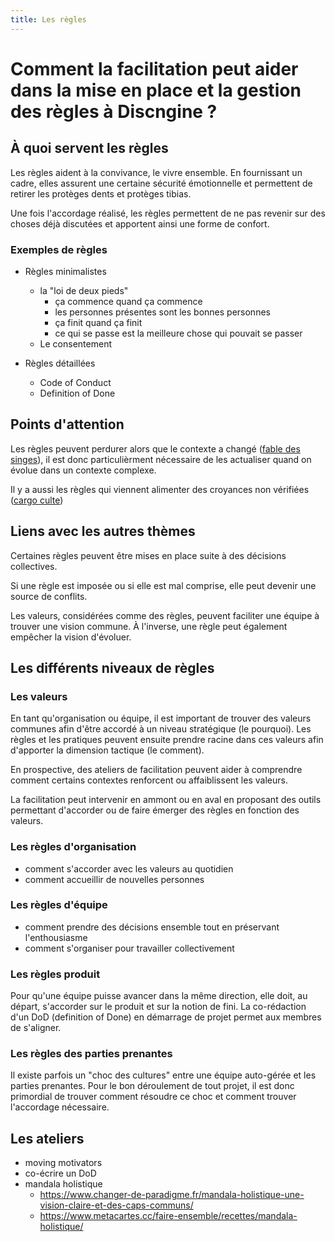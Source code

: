 ```yaml
---
title: Les règles
---
```


# Comment la facilitation peut aider dans la mise en place et la gestion des règles à Discngine ?

## À quoi servent les règles

Les règles aident à la convivance, le vivre ensemble. En fournissant un cadre, elles assurent une certaine sécurité émotionnelle et permettent de retirer les protèges dents et protèges tibias.

Une fois l'accordage réalisé, les règles permettent de ne pas revenir sur des choses déjà discutées et apportent ainsi une forme de confort.
### Exemples de règles

- Règles minimalistes 
    - la "loi de deux pieds"
       - ça commence quand ça commence
       - les personnes présentes sont les bonnes personnes
       - ça finit quand ça finit
       - ce qui se passe est la meilleure chose qui pouvait se passer
    - Le consentement

- Règles détaillées
    - Code of Conduct
    - Definition of Done

## Points d'attention

Les règles peuvent perdurer alors que le contexte a changé ([fable des singes](https://fr.wikipedia.org/wiki/Th%C3%A9or%C3%A8me_du_singe)), il est donc particulièrment nécessaire de les actualiser quand on évolue dans un contexte complexe.  

Il y a aussi les règles qui viennent alimenter des croyances non vérifiées ([cargo culte](https://fr.wikipedia.org/wiki/Culte_du_cargo)) 

## Liens avec les autres thèmes

Certaines règles peuvent être mises en place suite à des décisions collectives.

Si une règle est imposée ou si elle est mal comprise, elle peut devenir une source de conflits.

Les valeurs, considérées comme des règles, peuvent faciliter une équipe à trouver une vision commune. À l'inverse, une règle peut également empêcher la vision d'évoluer.

## Les différents niveaux de règles

### Les valeurs

En tant qu'organisation ou équipe, il est important de trouver des valeurs communes afin d'être accordé à un niveau stratégique (le pourquoi). Les règles et les pratiques peuvent ensuite prendre racine dans ces valeurs afin d'apporter la dimension tactique (le comment).

En prospective, des ateliers de facilitation peuvent aider à comprendre comment certains contextes renforcent ou affaiblissent les valeurs.

La facilitation peut intervenir en ammont ou en aval en proposant des outils permettant d'accorder ou de faire émerger des règles en fonction des valeurs.

### Les règles d'organisation
- comment s'accorder avec les valeurs au quotidien
- comment accueillir de nouvelles personnes

### Les règles d'équipe
- comment prendre des décisions ensemble tout en préservant l'enthousiasme
- comment s'organiser pour travailler collectivement

### Les règles produit

Pour qu'une équipe puisse avancer dans la même direction, elle doit, au départ, s'accorder sur le produit et sur la notion de fini. La co-rédaction d'un DoD (definition of Done) en démarrage de projet permet aux membres de s'aligner.

### Les règles des parties prenantes
Il existe parfois un "choc des cultures" entre une équipe auto-gérée et les parties prenantes. Pour le bon déroulement de tout projet, il est donc primordial de trouver comment résoudre ce choc et comment trouver l'accordage nécessaire.  

## Les ateliers

- moving motivators
- co-écrire un DoD
- mandala holistique
  - https://www.changer-de-paradigme.fr/mandala-holistique-une-vision-claire-et-des-caps-communs/
  - https://www.metacartes.cc/faire-ensemble/recettes/mandala-holistique/
